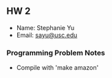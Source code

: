 ## HW 2

 - Name: Stephanie Yu
 - Email: sayu@usc.edu

### Programming Problem Notes

 - Compile with 'make amazon'
 


 